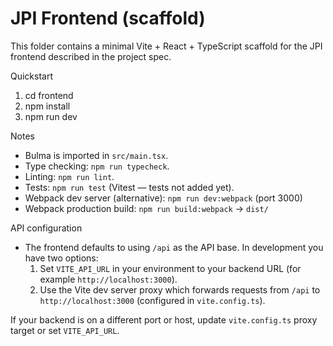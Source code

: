 # JPI Frontend (scaffold)

This folder contains a minimal Vite + React + TypeScript scaffold for the JPI frontend described in the project spec.

Quickstart

1. cd frontend
2. npm install
3. npm run dev

Notes
- Bulma is imported in `src/main.tsx`.
- Type checking: `npm run typecheck`.
- Linting: `npm run lint`.
- Tests: `npm run test` (Vitest — tests not added yet).
 - Webpack dev server (alternative): `npm run dev:webpack` (port 3000)
 - Webpack production build: `npm run build:webpack` -> `dist/`

API configuration
- The frontend defaults to using `/api` as the API base. In development you have two options:
	1. Set `VITE_API_URL` in your environment to your backend URL (for example `http://localhost:3000`).
	2. Use the Vite dev server proxy which forwards requests from `/api` to `http://localhost:3000` (configured in `vite.config.ts`).

If your backend is on a different port or host, update `vite.config.ts` proxy target or set `VITE_API_URL`.
